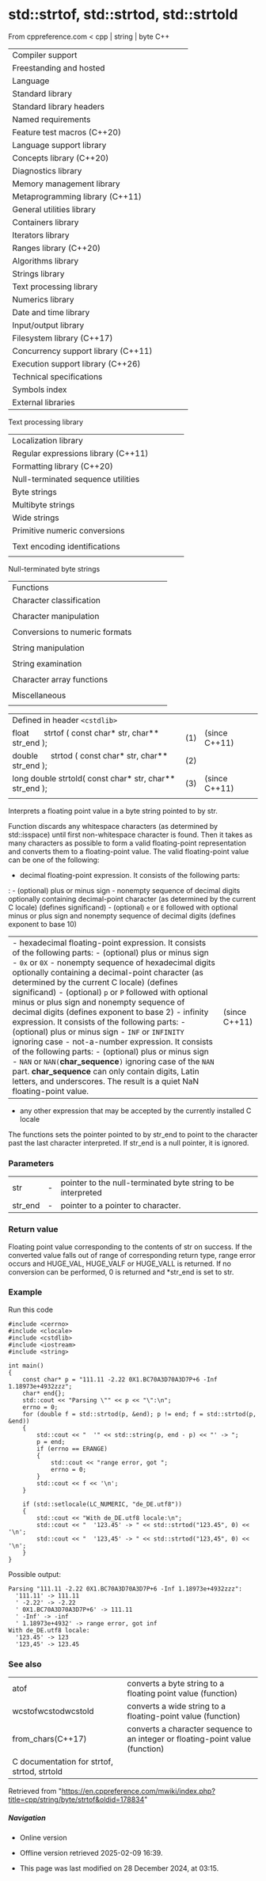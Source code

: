 # std::strtof, std::strtod, std::strtold

From cppreference.com
< cpp‎ | string‎ | byte
C++

|  |  |  |  |  |
| --- | --- | --- | --- | --- |
| Compiler support | | | | |
| Freestanding and hosted | | | | |
| Language | | | | |
| Standard library | | | | |
| Standard library headers | | | | |
| Named requirements | | | | |
| Feature test macros (C++20) | | | | |
| Language support library | | | | |
| Concepts library (C++20) | | | | |
| Diagnostics library | | | | |
| Memory management library | | | | |
| Metaprogramming library (C++11) | | | | |
| General utilities library | | | | |
| Containers library | | | | |
| Iterators library | | | | |
| Ranges library (C++20) | | | | |
| Algorithms library | | | | |
| Strings library | | | | |
| Text processing library | | | | |
| Numerics library | | | | |
| Date and time library | | | | |
| Input/output library | | | | |
| Filesystem library (C++17) | | | | |
| Concurrency support library (C++11) | | | | |
| Execution support library (C++26) | | | | |
| Technical specifications | | | | |
| Symbols index | | | | |
| External libraries | | | | |

Text processing library

|  |  |  |  |  |
| --- | --- | --- | --- | --- |
| Localization library | | | | |
| Regular expressions library (C++11) | | | | |
| Formatting library (C++20) | | | | |
| Null-terminated sequence utilities | | | | |
| Byte strings | | | | |
| Multibyte strings | | | | |
| Wide strings | | | | |
| Primitive numeric conversions | | | | |
| |  |  |  |  |  | | --- | --- | --- | --- | --- | | to_chars(C++17) | | | | | | to_chars_result(C++17) | | | | | | from_chars(C++17) | | | | | | from_chars_result(C++17) | | | | | | chars_format(C++17) | | | | | |
| Text encoding identifications | | | | |
| |  |  |  |  |  | | --- | --- | --- | --- | --- | | text_encoding(C++26) | | | | | |

Null-terminated byte strings

|  |  |  |  |  |
| --- | --- | --- | --- | --- |
| Functions | | | | |
| Character classification | | | | |
| |  |  |  |  |  | | --- | --- | --- | --- | --- | | isalnum | | | | | | isalpha | | | | | | islower | | | | | | isupper | | | | | | isdigit | | | | | | isxdigit | | | | | | |  |  |  |  |  | | --- | --- | --- | --- | --- | | isblank(C++11) | | | | | | iscntrl | | | | | | isgraph | | | | | | isspace | | | | | | isprint | | | | | | ispunct | | | | | |
| Character manipulation | | | | |
| |  |  |  |  |  | | --- | --- | --- | --- | --- | | tolower | | | | | | |  |  |  |  |  | | --- | --- | --- | --- | --- | | toupper | | | | | |
| Conversions to numeric formats | | | | |
| |  |  |  |  |  | | --- | --- | --- | --- | --- | | atof | | | | | | atoiatolatoll(C++11) | | | | | | strtolstrtoll(C++11) | | | | | |  | | | | | | |  |  |  |  |  | | --- | --- | --- | --- | --- | | strtoulstrtoull(C++11) | | | | | | ****strtofstrtodstrtold****(C++11)(C++11) | | | | | | strtoimaxstrtouimax(C++11)(C++11) | | | | | |
| String manipulation | | | | |
| |  |  |  |  |  | | --- | --- | --- | --- | --- | | strcpy | | | | | | strncpy | | | | | | strxfrm | | | | | | |  |  |  |  |  | | --- | --- | --- | --- | --- | | strcat | | | | | | strncat | | | | | |  | | | | | |
| String examination | | | | |
| |  |  |  |  |  | | --- | --- | --- | --- | --- | | strlen | | | | | | strcmp | | | | | | strncmp | | | | | | strcoll | | | | | | strchr | | | | | | strrchr | | | | | | |  |  |  |  |  | | --- | --- | --- | --- | --- | | strspn | | | | | | strcspn | | | | | | strpbrk | | | | | | strstr | | | | | | strtok | | | | | |  | | | | | |
| Character array functions | | | | |
| |  |  |  |  |  | | --- | --- | --- | --- | --- | | memchr | | | | | | memcmp | | | | | | memset | | | | | | |  |  |  |  |  | | --- | --- | --- | --- | --- | | memcpy | | | | | | memmove | | | | | |  | | | | | |
| Miscellaneous | | | | |
| |  |  |  |  |  | | --- | --- | --- | --- | --- | | strerror | | | | | |

|  |  |  |
| --- | --- | --- |
| Defined in header `<cstdlib>` |  |  |
| float       strtof ( const char\* str, char\*\* str_end ); | (1) | (since C++11) |
| double      strtod ( const char\* str, char\*\* str_end ); | (2) |  |
| long double strtold( const char\* str, char\*\* str_end ); | (3) | (since C++11) |
|  |  |  |

Interprets a floating point value in a byte string pointed to by str.

Function discards any whitespace characters (as determined by std::isspace) until first non-whitespace character is found. Then it takes as many characters as possible to form a valid floating-point representation and converts them to a floating-point value. The valid floating-point value can be one of the following:

- decimal floating-point expression. It consists of the following parts:

:   - (optional) plus or minus sign
    - nonempty sequence of decimal digits optionally containing decimal-point character (as determined by the current C locale) (defines significand)
    - (optional) `e` or `E` followed with optional minus or plus sign and nonempty sequence of decimal digits (defines exponent to base 10)

|  |  |
| --- | --- |
| - hexadecimal floating-point expression. It consists of the following parts:   - (optional) plus or minus sign - `0x` or `0X` - nonempty sequence of hexadecimal digits optionally containing a decimal-point character (as determined by the current C locale) (defines significand) - (optional) `p` or `P` followed with optional minus or plus sign and nonempty sequence of decimal digits (defines exponent to base 2)   - infinity expression. It consists of the following parts:   - (optional) plus or minus sign - `INF` or `INFINITY` ignoring case   - not-a-number expression. It consists of the following parts:   - (optional) plus or minus sign - `NAN` or `NAN(`**char_sequence**`)` ignoring case of the `NAN` part. **char_sequence** can only contain digits, Latin letters, and underscores. The result is a quiet NaN floating-point value. | (since C++11) |

- any other expression that may be accepted by the currently installed C locale

The functions sets the pointer pointed to by str_end to point to the character past the last character interpreted. If str_end is a null pointer, it is ignored.

### Parameters

|  |  |  |
| --- | --- | --- |
| str | - | pointer to the null-terminated byte string to be interpreted |
| str_end | - | pointer to a pointer to character. |

### Return value

Floating point value corresponding to the contents of str on success. If the converted value falls out of range of corresponding return type, range error occurs and HUGE_VAL, HUGE_VALF or HUGE_VALL is returned. If no conversion can be performed, ​0​ is returned and \*str_end is set to str.

### Example

Run this code

```
#include <cerrno>
#include <clocale>
#include <cstdlib>
#include <iostream>
#include <string>
 
int main()
{
    const char* p = "111.11 -2.22 0X1.BC70A3D70A3D7P+6 -Inf 1.18973e+4932zzz";
    char* end{};
    std::cout << "Parsing \"" << p << "\":\n";
    errno = 0;
    for (double f = std::strtod(p, &end); p != end; f = std::strtod(p, &end))
    {
        std::cout << "  '" << std::string(p, end - p) << "' -> ";
        p = end;
        if (errno == ERANGE)
        {
            std::cout << "range error, got ";
            errno = 0;
        }
        std::cout << f << '\n';
    }
 
    if (std::setlocale(LC_NUMERIC, "de_DE.utf8"))
    {
        std::cout << "With de_DE.utf8 locale:\n";
        std::cout << "  '123.45' -> " << std::strtod("123.45", 0) << '\n';
        std::cout << "  '123,45' -> " << std::strtod("123,45", 0) << '\n';
    }
}

```

Possible output:

```
Parsing "111.11 -2.22 0X1.BC70A3D70A3D7P+6 -Inf 1.18973e+4932zzz":
  '111.11' -> 111.11
  ' -2.22' -> -2.22
  ' 0X1.BC70A3D70A3D7P+6' -> 111.11
  ' -Inf' -> -inf
  ' 1.18973e+4932' -> range error, got inf
With de_DE.utf8 locale:
  '123.45' -> 123
  '123,45' -> 123.45

```

### See also

|  |  |
| --- | --- |
| atof | converts a byte string to a floating point value   (function) |
| wcstofwcstodwcstold | converts a wide string to a floating-point value   (function) |
| from_chars(C++17) | converts a character sequence to an integer or floating-point value   (function) |
| C documentation for strtof, strtod, strtold | |

Retrieved from "<https://en.cppreference.com/mwiki/index.php?title=cpp/string/byte/strtof&oldid=178834>"

##### Navigation

- Online version
- Offline version retrieved 2025-02-09 16:39.

- This page was last modified on 28 December 2024, at 03:15.